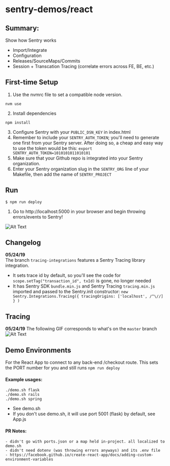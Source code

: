 # sentry-demos/react

## Summary:
Show how Sentry works
- Import/Integrate
- Configuration
- Releases/SourceMaps/Commits
- Session + Transcation Tracing (correlate errors across FE, BE, etc.)

## First-time Setup
1. Use the nvmrc file to set a compatible node version.
```
nvm use
```

2. Install dependencies
```
npm install
```

3. Configure Sentry with your `PUBLIC_DSN_KEY` in index.html
4. Remember to include your `SENTRY_AUTH_TOKEN`; you'll need to generate one
first from your Sentry server. After doing so, a cheap and easy way to use the
token would be this: `export SENTRY_AUTH_TOKEN=1010101011010101`
5. Make sure that your Github repo is integrated into your Sentry organization.
6. Enter your Sentry organization slug in the `SENTRY_ORG` line of your Makefile,
then add the name of `SENTRY_PROJECT`

## Run
```
$ npm run deploy
```
1. Go to http://localhost:5000 in your browser and begin throwing errors/events to Sentry!

![Alt Text](configure-launch-react-demo.gif)

## Changelog
**05/24/19**  
The branch `tracing-integrations` features a Sentry Tracing library integration.
- It sets trace id by default, so you'll see the code for `scope.setTag("transaction_id", txId)` is gone, no longer needed
- It has Sentry SDK `bundle.min.js` and Sentry Tracing `tracing.min.js` imported and passed to the Sentry.init constructor:
`new Sentry.Integrations.Tracing({ tracingOrigins: ['localhost', /^\//] } )`

## Tracing
**05/24/19**
The following GIF corresponds to what's on the `master` branch
![Alt Text](configure-tracing-errors.gif)

## Demo Environments
For the React App to connect to any back-end /checkout route. This sets the PORT number for you and still runs `npm run deploy`
#### Example usages:
```
./demo.sh flask
./demo.sh rails
./demo.sh spring
```
- See demo.sh
- If you don't use demo.sh, it will use port 5001 (flask) by default, see App.js

#### PR Notes:
```
- didn't go with ports.json or a map held in-project. all localized to demo.sh
- didn't need dotenv (was throwing errors anyways) and its .env file
- https://facebook.github.io/create-react-app/docs/adding-custom-environment-variables
```

